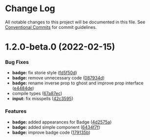 # Change Log

All notable changes to this project will be documented in this file.
See [Conventional Commits](https://conventionalcommits.org) for commit guidelines.

# 1.2.0-beta.0 (2022-02-15)


### Bug Fixes

* **badge:** fix storie style ([fd5f50d](https://github.com/xcritical-software/xc-front-kit/commit/fd5f50d77947462d831c336f211d1b750129dae3))
* **badge:** remove unnecessary code ([087934d](https://github.com/xcritical-software/xc-front-kit/commit/087934dd8b324a9c95db0e894d9a81f8a2e5eafd))
* **badge:** rename inverse prop to ghost and improve prop interface ([e4484de](https://github.com/xcritical-software/xc-front-kit/commit/e4484de090b5bd6bb52286db4ef6778b2456b9bb))
* compile types ([67a87ec](https://github.com/xcritical-software/xc-front-kit/commit/67a87ecdec159e9f613a0836ee4189c508ef7f7e))
* **input:** fix misspells ([42c3595](https://github.com/xcritical-software/xc-front-kit/commit/42c359554103533c51a73e66609ec7ad5d934ec8))


### Features

* **badge:** added appearances for Badge ([4d2575a](https://github.com/xcritical-software/xc-front-kit/commit/4d2575a9b157292f75e61498d96495b3b558bdfa))
* **badge:** added simple component ([6434f7f](https://github.com/xcritical-software/xc-front-kit/commit/6434f7fc432be13e857b62fe9e9d59006d0db96d))
* **badge:** improve badge code ([179135b](https://github.com/xcritical-software/xc-front-kit/commit/179135bcf07f8b0ee9011b67915d017fbe893d2b))
